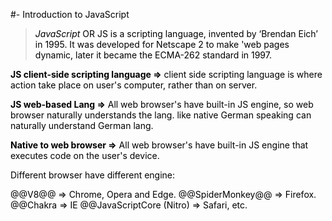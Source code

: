 #- Introduction to JavaScript

 >*JavaScript* OR JS is a scripting language, invented by ‘Brendan Eich’ in 1995. It was developed for Netscape 2 to make 'web pages dynamic, later it became the ECMA-262 standard in 1997.

**JS client-side scripting language =>** client side scripting language is where action take place on user's computer, rather than on server.

**JS web-based Lang =>** All web browser's have built-in JS engine, so web browser naturally understands the lang. like native German speaking can naturally understand German lang.

**Native to web browser =>** All web browser's have built-in JS engine that executes code on the user's device.

Different browser have different engine:
<style>H1{color:Blue;}</style>
<style>H2{color:DarkOrange;}</style>
<style>p{color:Black;}</style>

@@V8@@ => Chrome, Opera and Edge.
@@SpiderMonkey@@ => Firefox.
@@Chakra => IE
@@JavaScriptCore (Nitro) => Safari, etc.
